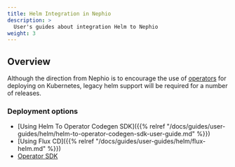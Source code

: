 ```yaml
---
title: Helm Integration in Nephio
description: >
  User's guides about integration Helm to Nephio
weight: 3
---
```


## Overview

Although the direction from Nephio is to encourage the use of 
[operators](https://kubernetes.io/docs/concepts/extend-kubernetes/operator/) 
for deploying on Kubernetes, legacy helm support will be required for a number of releases.

### Deployment options

* [Using Helm To Operator Codegen SDK]({{% relref "/docs/guides/user-guides/helm/helm-to-operator-codegen-sdk-user-guide.md" %}})
* [Using Flux CD]({{% relref "/docs/guides/user-guides/helm/flux-helm.md" %}})
* [Operator SDK](https://sdk.operatorframework.io/docs/building-operators/helm/)

